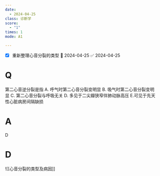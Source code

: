 ```yaml
---
date:
  - 2024-04-25
class: 诊断学
score:
  - "1"
times: 1
mode: A1

--- 
```

- [x] 重新整理心音分裂的类型 📅 2024-04-25 ✅ 2024-04-25


# Q
第二心音逆分裂是指
A. 呼气时第二心音分裂变明显 
B. 吸气时第二心音分裂变明显
C. 第二心音分裂与呼吸无关 
D. 多见于二尖瓣狭窄伴肺动脉高压
E.可见于先天性心脏病房间隔缺损

# A

D



# D
![[心音分裂的类型及病因]]